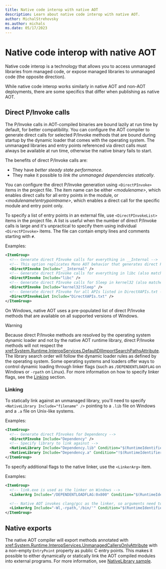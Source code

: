 ```yaml
---
title: Native code interop with native AOT
description: Learn about native code interop with native AOT.
author: MichalStrehovsky
ms.author: michals
ms.date: 05/17/2023
---
```

# Native code interop with native AOT

Native code interop is a technology that allows you to access unmanaged libraries from managed code, or expose managed libraries to unmanaged code (the opposite direction).

While native code interop works similarly in native AOT and non-AOT deployments, there are some specifics that differ when publishing as native AOT.

## Direct P/Invoke calls

The P/Invoke calls in AOT-compiled binaries are bound lazily at run time by default, for better compatibility. You can configure the AOT compiler to generate direct calls for selected P/Invoke methods that are bound during startup by the dynamic loader that comes with the operating system. The unmanaged libraries and entry points referenced via direct calls must always be available at run time, otherwise the native binary fails to start.

The benefits of direct P/Invoke calls are:

- They have *better steady state performance*.
- They make it possible to *link the unmanaged dependencies statically*.

You can configure the direct P/Invoke generation using `<DirectPInvoke>` items in the project file. The item name can be either *\<modulename>*, which enables direct calls for all entry points in the module, or *\<modulename!entrypointname>*, which enables a direct call for the specific module and entry point only.

To specify a list of entry points in an external file, use `<DirectPInvokeList>` items in the project file. A list is useful when the number of direct P/Invoke calls is large and it's unpractical to specify them using individual `<DirectPInvoke>` items. The file can contain empty lines and comments starting with `#`.

Examples:

```xml
<ItemGroup>
  <!-- Generate direct PInvoke calls for everything in __Internal -->
  <!-- This option replicates Mono AOT behavior that generates direct PInvoke calls for __Internal -->
  <DirectPInvoke Include="__Internal" />
  <!-- Generate direct PInvoke calls for everything in libc (also matches libc.so on Linux or libc.dylib on macOS) --> 
  <DirectPInvoke Include="libc" />
  <!-- Generate direct PInvoke calls for Sleep in kernel32 (also matches kernel32.dll on Windows) -->
  <DirectPInvoke Include="kernel32!Sleep" />
  <!-- Generate direct PInvoke for all APIs listed in DirectXAPIs.txt -->
  <DirectPInvokeList Include="DirectXAPIs.txt" />
</ItemGroup>
```

On Windows, native AOT uses a pre-populated list of direct P/Invoke methods that are available on all supported versions of Windows.

> [!WARNING]
> Because direct P/Invoke methods are resolved by the operating system dynamic loader and not by the native AOT runtime library, direct P/Invoke methods will not respect the <xref:System.Runtime.InteropServices.DefaultDllImportSearchPathsAttribute>. The library search order will follow the dynamic loader rules as defined by the operating system. Some operating systems and loaders offer ways to control dynamic loading through linker flags (such as `/DEPENDENTLOADFLAG` on Windows or `-rpath` on Linux). For more information on how to specify linker flags, see the [Linking](#linking) section.

### Linking

To statically link against an unmanaged library, you'll need to specify `<NativeLibrary Include="filename" />` pointing to a `.lib` file on Windows and a `.a` file on Unix-like systems.

Examples:

```xml
<ItemGroup>
  <!-- Generate direct PInvokes for Dependency -->
  <DirectPInvoke Include="Dependency" />
  <!-- Specify library to link against -->
  <NativeLibrary Include="Dependency.lib" Condition="$(RuntimeIdentifier.StartsWith('win'))" />
  <NativeLibrary Include="Dependency.a" Condition="!$(RuntimeIdentifier.StartsWith('win'))" />
</ItemGroup>
```

To specify additional flags to the native linker, use the `<LinkerArg>` item.

Examples:

```xml
<ItemGroup>
  <!-- link.exe is used as the linker on Windows -->
  <LinkerArg Include="/DEPENDENTLOADFLAG:0x800" Condition="$(RuntimeIdentifier.StartsWith('win'))" />

  <!-- Native AOT invokes clang/gcc as the linker, so arguments need to be prefixed with "-Wl," -->
  <LinkerArg Include="-Wl,-rpath,'/bin/'" Condition="$(RuntimeIdentifier.StartsWith('linux'))" />
</ItemGroup>
```

## Native exports

The native AOT compiler will export methods annotated with <xref:System.Runtime.InteropServices.UnmanagedCallersOnlyAttribute> with a non-empty `EntryPoint` property as
public C entry points. This makes it possible to either dynamically or statically link the AOT compiled modules into external
programs. For more information, see [NativeLibrary sample](https://github.com/dotnet/samples/tree/main/core/nativeaot/NativeLibrary/README.md).
